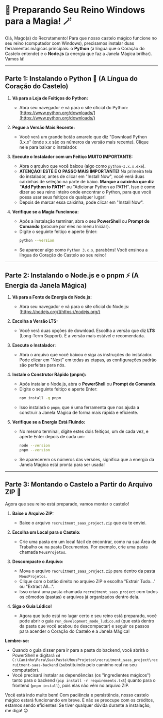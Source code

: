 # 🏰 Preparando Seu Reino Windows para a Magia! 🪄

Olá, Mago(a) do Recrutamento! Para que nosso castelo mágico funcione no seu reino (computador com Windows), precisamos instalar duas ferramentas mágicas principais: o **Python** (a língua que o Coração do Castelo entende) e o **Node.js** (a energia que faz a Janela Mágica brilhar). Vamos lá!

--- 

## Parte 1: Instalando o Python 🐍 (A Língua do Coração do Castelo)

1.  **Vá para a Loja de Feitiços do Python:**
    *   Abra seu navegador e vá para o site oficial do Python: [https://www.python.org/downloads/](https://www.python.org/downloads/)

2.  **Pegue a Versão Mais Recente:**
    *   Você verá um grande botão amarelo que diz "Download Python 3.x.x" (onde x.x são os números da versão mais recente). Clique nele para baixar o instalador.

3.  **Execute o Instalador com um Feitiço MUITO IMPORTANTE:**
    *   Abra o arquivo que você baixou (algo como `python-3.x.x.exe`).
    *   **ATENÇÃO! ESTE É O PASSO MAIS IMPORTANTE!** Na primeira tela do instalador, antes de clicar em "Install Now", você verá duas caixinhas de seleção na parte de baixo. **Marque a caixinha que diz "Add Python to PATH"** ou "Adicionar Python ao PATH". Isso é como dizer ao seu reino inteiro onde encontrar o Python, para que você possa usar seus feitiços de qualquer lugar!
    *   Depois de marcar essa caixinha, pode clicar em "Install Now".

4.  **Verifique se a Magia Funcionou:**
    *   Após a instalação terminar, abra o seu **PowerShell** ou **Prompt de Comando** (procure por eles no menu Iniciar).
    *   Digite o seguinte feitiço e aperte Enter:
        ```bash
        python --version
        ```
    *   Se aparecer algo como `Python 3.x.x`, parabéns! Você ensinou a língua do Coração do Castelo ao seu reino!

--- 

## Parte 2: Instalando o Node.js e o pnpm ⚡ (A Energia da Janela Mágica)

1.  **Vá para a Fonte de Energia do Node.js:**
    *   Abra seu navegador e vá para o site oficial do Node.js: [https://nodejs.org/](https://nodejs.org/)

2.  **Escolha a Versão LTS:**
    *   Você verá duas opções de download. Escolha a versão que diz **LTS** (Long-Term Support). É a versão mais estável e recomendada.

3.  **Execute o Instalador:**
    *   Abra o arquivo que você baixou e siga as instruções do instalador. Pode clicar em "Next" em todas as etapas, as configurações padrão são perfeitas para nós.

4.  **Instale o Construtor Rápido (pnpm):**
    *   Após instalar o Node.js, abra o **PowerShell** ou **Prompt de Comando**.
    *   Digite o seguinte feitiço e aperte Enter:
        ```bash
        npm install -g pnpm
        ```
    *   Isso instalará o `pnpm`, que é uma ferramenta que nos ajuda a construir a Janela Mágica de forma mais rápida e eficiente.

5.  **Verifique se a Energia Está Fluindo:**
    *   No mesmo terminal, digite estes dois feitiços, um de cada vez, e aperte Enter depois de cada um:
        ```bash
        node --version
        pnpm --version
        ```
    *   Se aparecerem os números das versões, significa que a energia da Janela Mágica está pronta para ser usada!

--- 

## Parte 3: Montando o Castelo a Partir do Arquivo ZIP 🏰

Agora que seu reino está preparado, vamos montar o castelo!

1.  **Baixe o Arquivo ZIP:**
    *   Baixe o arquivo `recruitment_saas_project.zip` que eu te enviei.

2.  **Escolha um Local para o Castelo:**
    *   Crie uma pasta em um local fácil de encontrar, como na sua Área de Trabalho ou na pasta Documentos. Por exemplo, crie uma pasta chamada `MeusProjetos`.

3.  **Descompacte o Arquivo:**
    *   Mova o arquivo `recruitment_saas_project.zip` para dentro da pasta `MeusProjetos`.
    *   Clique com o botão direito no arquivo ZIP e escolha "Extrair Tudo..." ou "Extract All...".
    *   Isso criará uma pasta chamada `recruitment_saas_project` com todos os cômodos (pastas) e arquivos já organizados dentro dela.

4.  **Siga o Guia Lúdico!**
    *   Agora que tudo está no lugar certo e seu reino está preparado, você pode abrir o guia `run_development_mode_ludico.md` (que está dentro da pasta que você acabou de descompactar) e seguir os passos para acender o Coração do Castelo e a Janela Mágica!

**Lembre-se:**

*   Quando o guia disser para ir para a pasta do backend, você abrirá o PowerShell e digitará `cd C:\Caminho\Para\Sua\Pasta\MeusProjetos\recruitment_saas_project\recruitment-saas-backend` (substituindo pelo caminho real no seu computador).
*   Você precisará instalar as dependências (os "ingredientes mágicos") tanto para o backend (`pip install -r requirements.txt`) quanto para o frontend (`pnpm install`), pois elas não vêm no arquivo ZIP.

Você está indo muito bem! Com paciência e persistência, nosso castelo mágico estará funcionando em breve. E não se preocupe com os créditos, estamos sendo eficientes! Se tiver qualquer dúvida durante a instalação, me diga! 😊

